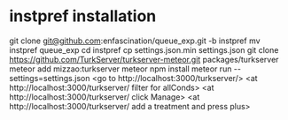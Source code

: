 # instpref installation

git clone git@github.com:enfascination/queue_exp.git -b instpref
mv instpref queue_exp
cd instpref
cp settings.json.min settings.json
git clone https://github.com/TurkServer/turkserver-meteor.git packages/turkserver
meteor add mizzao:turkserver
meteor npm install
meteor run --settings=settings.json
<go to http://localhost:3000/turkserver/>
<at http://localhost:3000/turkserver/ filter for allConds>
<at http://localhost:3000/turkserver/ click Manage>
<at http://localhost:3000/turkserver/ add a treatment and press plus>

